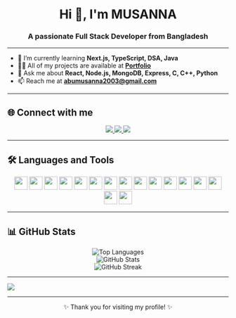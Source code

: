 <h1 align="center">Hi 👋, I'm MUSANNA</h1>
<h3 align="center">A passionate Full Stack Developer from Bangladesh</h3>



---

- 🌱 I’m currently learning **Next.js, TypeScript, DSA, Java**
- 👨‍💻 All of my projects are available at **[Portfolio](https://musanna2003.vercel.app/)**
- 💬 Ask me about **React, Node.js, MongoDB, Express, C, C++, Python**
- 📫 Reach me at **abumusanna2003@gmail.com**

---

## 🌐 Connect with me

<p align="center">
  <a href="https://www.linkedin.com/in/abu-musanna-164069264/" target="_blank">
    <img src="https://img.shields.io/badge/LinkedIn-%230077B5.svg?&style=for-the-badge&logo=linkedin&logoColor=white" />
  </a>
  <a href="https://www.instagram.com/_abu__musanna/" target="_blank">
    <img src="https://img.shields.io/badge/Instagram-%23E4405F.svg?&style=for-the-badge&logo=instagram&logoColor=white" />
  </a>
  <a href="mailto:abumusanna2003@gmail.com">
    <img src="https://img.shields.io/badge/Email-D14836?style=for-the-badge&logo=gmail&logoColor=white" />
  </a>
</p>

---

## 🛠️ Languages and Tools

<p align="center">
  <img src="https://cdn.jsdelivr.net/gh/devicons/devicon/icons/javascript/javascript-original.svg" height="30"/>
  <img src="https://cdn.jsdelivr.net/gh/devicons/devicon/icons/typescript/typescript-original.svg" height="30"/>
  <img src="https://cdn.jsdelivr.net/gh/devicons/devicon/icons/react/react-original.svg" height="30"/>
  <img src="https://cdn.jsdelivr.net/gh/devicons/devicon/icons/nextjs/nextjs-original.svg" height="30"/>
  <img src="https://cdn.jsdelivr.net/gh/devicons/devicon/icons/nodejs/nodejs-original.svg" height="30"/>
  <img src="https://cdn.jsdelivr.net/gh/devicons/devicon/icons/express/express-original.svg" height="30"/>
  <img src="https://cdn.jsdelivr.net/gh/devicons/devicon/icons/mongodb/mongodb-original.svg" height="30"/>
  <img src="https://cdn.jsdelivr.net/gh/devicons/devicon/icons/firebase/firebase-plain.svg" height="30"/>
  <img src="https://cdn.jsdelivr.net/gh/devicons/devicon/icons/html5/html5-original.svg" height="30"/>
  <img src="https://cdn.jsdelivr.net/gh/devicons/devicon/icons/css3/css3-original.svg" height="30"/>
  <img src="https://cdn.jsdelivr.net/gh/devicons/devicon/icons/python/python-original.svg" height="30"/>
  <img src="https://cdn.jsdelivr.net/gh/devicons/devicon/icons/java/java-original.svg" height="30"/>
  <img src="https://cdn.jsdelivr.net/gh/devicons/devicon/icons/c/c-original.svg" height="30"/>
  <img src="https://cdn.jsdelivr.net/gh/devicons/devicon/icons/cplusplus/cplusplus-original.svg" height="30"/>
  <img src="https://cdn.jsdelivr.net/gh/devicons/devicon/icons/git/git-original.svg" height="30"/>
  <img src="https://cdn.jsdelivr.net/gh/devicons/devicon/icons/github/github-original.svg" height="30"/>
</p>

---

## 📊 GitHub Stats

<p align="center">
  <img src="https://github-readme-stats.vercel.app/api/top-langs/?username=musanna2003&layout=compact&theme=default" alt="Top Languages"/>
  <br/>
  <img src="https://github-readme-stats.vercel.app/api?username=musanna2003&show_icons=true&theme=default" alt="GitHub Stats"/>
  <br/>
  <img src="https://github-readme-streak-stats.herokuapp.com/?user=musanna2003&theme=default" alt="GitHub Streak"/>
</p>

---

<img src="https://raw.githubusercontent.com/musanna2003/musanna2003/main/assets/github-contribution-grid-snake.svg" />

---

<p align="center">✨ Thank you for visiting my profile! ✨</p>


